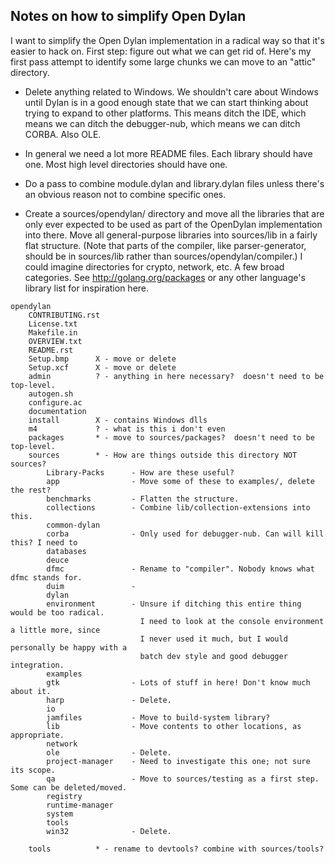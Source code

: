 ## Notes on how to simplify Open Dylan

I want to simplify the Open Dylan implementation in a radical way so that it's
easier to hack on. First step: figure out what we can get rid of. Here's my
first pass attempt to identify some large chunks we can move to an "attic"
directory.

*   Delete anything related to Windows. We shouldn't care about Windows until
    Dylan is in a good enough state that we can start thinking about trying to
    expand to other platforms. This means ditch the IDE, which means we can
    ditch the debugger-nub, which means we can ditch CORBA. Also OLE.

*   In general we need a lot more README files. Each library should have one.
    Most high level directories should have one.

*   Do a pass to combine module.dylan and library.dylan files unless there's an
    obvious reason not to combine specific ones.

*   Create a sources/opendylan/ directory and move all the libraries that are
    only ever expected to be used as part of the OpenDylan implementation into
    there. Move all general-purpose libraries into sources/lib in a fairly flat
    structure. (Note that parts of the compiler, like parser-generator, should
    be in sources/lib rather than sources/opendylan/compiler.) I could imagine
    directories for crypto, network, etc. A few broad categories. See
    http://golang.org/packages or any other language's library list for
    inspiration here.

```
opendylan
    CONTRIBUTING.rst
    License.txt
    Makefile.in
    OVERVIEW.txt
    README.rst
    Setup.bmp      X - move or delete
    Setup.xcf      X - move or delete
    admin          ? - anything in here necessary?  doesn't need to be top-level.
    autogen.sh
    configure.ac
    documentation
    install        X - contains Windows dlls
    m4             ? - what is this i don't even
    packages       * - move to sources/packages?  doesn't need to be top-level.
    sources        * - How are things outside this directory NOT sources?
        Library-Packs      - How are these useful?
        app                - Move some of these to examples/, delete the rest?
        benchmarks         - Flatten the structure.
        collections        - Combine lib/collection-extensions into this.
        common-dylan
        corba              - Only used for debugger-nub. Can will kill this? I need to
        databases
        deuce
        dfmc               - Rename to "compiler". Nobody knows what dfmc stands for.
        duim               -
        dylan
        environment        - Unsure if ditching this entire thing would be too radical.
                             I need to look at the console environment a little more, since
                             I never used it much, but I would personally be happy with a
                             batch dev style and good debugger integration.
        examples
        gtk                - Lots of stuff in here! Don't know much about it.
        harp               - Delete.
        io
        jamfiles           - Move to build-system library?
        lib                - Move contents to other locations, as appropriate.
        network
        ole                - Delete.
        project-manager    - Need to investigate this one; not sure its scope.
        qa                 - Move to sources/testing as a first step. Some can be deleted/moved.
        registry
        runtime-manager
        system
        tools
        win32              - Delete.

    tools          * - rename to devtools? combine with sources/tools?
```
